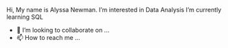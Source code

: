 Hi, My name is Alyssa Newman.
I’m interested in Data Analysis
I’m currently learning SQL
- 💞️ I’m looking to collaborate on ...
- 📫 How to reach me ...

<!---
alyrn0713/alyrn0713 is a ✨ special ✨ repository because its `README.md` (this file) appears on your GitHub profile.
You can click the Preview link to take a look at your changes.
--->
